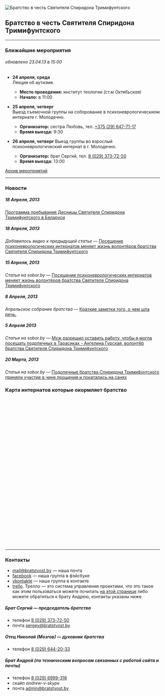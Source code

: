 ![Братство в честь Святителя Спиридона Тримифунтского](logo.gif)

## Братство в честь Святителя Спиридона Тримифунтского

---

### Ближайшие мероприятия
###### обновлено 23.04.13 в 15:00

* **24 апреля, среда**  
Лекция об аутизме.
  * **Место проведения:** институт теологии _(ст.м Октябьская)_
  * **Начало:** в 11:00

* **25 апреля, четверг**  
Выезд съемочной группы на соборование в психоневрологическиом интернате г. Молодечно. 
  * **Организатор:** сестра Любовь, тел. [+375 (29) 647-71-17](phone:00375296477117)
  * **Время выезда:** 9:30

* **26 апреля, четверг**
Выезд группы во взрослый психоневрологический интернат в г. Молодечно.
  * **Организатор:** брат Сергий, тел. [8 (029) 373-72-50](phone:00375293737250)
  * **Время выезда:** 13:00

[Архив мероприятий](archive.html)

---

### Новости

##### *18 Апреля, 2013*
[Программа пребывания Десницы Святителя Спиридона Тримифунтского в Беларуси](http://sobor.by/videonews/Programma_prebivaniya_Desnitsi_Svyatitelya_Spiridona_Trimifuntskogo_v_Belarusi)

##### *18 Апреля, 2013*
*Добавилось видео к предыдущей статье* — [Посещение психоневрологических интернатов меняет жизнь волонтёров братства Святителя Спиридона Тримифунтского](http://sobor.by/page/Poseshchenie_psihonevrologicheskih_internatov_menyaet_gizn_volontyorov_bratstva_Svyatitelya_Spiridona_Trimifuntskogo)

##### *15 Апреля, 2013*
*Статья на sobor.by* — [Посещение психоневрологических интернатов меняет жизнь волонтёров братства Святителя Спиридона Тримифунтского](http://sobor.by/page/Poseshchenie_psihonevrologicheskih_internatov_menyaet_gizn_volontyorov_bratstva_Svyatitelya_Spiridona_Trimifuntskogo)

##### *8 Апреля, 2013*
*Апрельское собрание братства* — [Краткие заметки того, о чем шла речь.](notes080413.html)

##### *5 Апреля 2013*
*Статья на sobor.by* — [Муж разрешил оставить работу, чтобы я могла посещать подопечных в Тарасиках - Ангелина Гурская, волонтёр братства Святителя Спиридона Тримифунтского](http://sobor.by/page/Mug_razreshil_ostavit_rabotu_chtobi_ya_mogla_poseshchat_podopechnih_v_Tarasikah___Angelina_Gurskaya_volontyor_bratstva_Svyatitelya_Spiridona_Trimifuntskogo)

##### *20 Марта, 2013*
*Статья на sobor.by* — [Подопечные братства Спиридона Тримифунтского приняли участие в чине прощения и покатались на санях](http://www.sobor.by/page/Podopechnie_bratstva_Spiridona_Trimifuntskogo_prinyali_uchastie_v_chine_proshcheniya_i_pokatalis_na_sanyah)

### Карта интернатов которые окормляет братство

<script src="http://api-maps.yandex.ru/2.0-stable/?load=package.standard&lang=ru-RU"></script>
<script>
  var map;
  ymaps.ready(function () {
    map = new ymaps.Map("ymap", {
      center: [53.902400, 27.561892],
      zoom: 8
    });
    objects = [
      // Новинки - взрослый
      {
        coord: [53.956459,27.546367],
        label: "Психоневрологический дом-интернат для престарелых и инвалидов №3 г. Минска"
      },
      // Новинки - детский
      {
        coord: [53.956989,27.545892],
        label: "Детский дом-интернат для детей-инвалидов с особенностями психофизического развития  г. Минска"
      },
      // Дражня - 1
      {
        coord: [53.903130,27.661171],
        label: "Психоневрологический дом-интернат для престарелых и инвалидов №2 г. Минска"
      },
      // Дражня - 2
      {
        coord: [53.902572,27.661536],
        label: "Дом-интернат для пенсионеров и инвалидов"
      },

      // Тарасики
      {
        coord: [54.101959,28.456472],
        label: "Психоневрологический дом-интернат для престарелых и инвалидов в д. Тарасики"
      },

      // Молодечно
      {
        coord: [54.297003,26.870215],
        label: "Психоневрологический дом-интернат в г. Молодечно"
      },

      // Молодечно - детский
      {
        coord: [54.309124,26.847636],
        label: "Школа-интернат для детей с нарушением зрения в г. Молодечно"
      },

      // Куль
      {
        coord: [53.798659,26.744202],
        label: "Столбцовский психоневрологический дом-интернат в д. Куль"
      }
    ];
    objects.forEach(function(obj){
      place = new ymaps.Placemark(obj.coord, {hintContent: obj.label}, {preset: 'twirl#hospitalIcon' });
      map.geoObjects.add(place);
    });
  });
</script>
<div id="ymap" style="width:640px;height:480px;"></div>

---

### Контакты

* [mail@bratstvost.by](mailto:mail@bratstvost.by) — наша почта
* [facebook](https://www.facebook.com/groups/bratstvost/) — наша группа в фэйсбуке
* [vkontakte](http://vk.com/bratstvost) — наша группа в контакте
* [trello](https://trello.com/bratstvost). Трелло — это система управления проектами, что это такое как этим пользоваться можете почитать [на этой странице](trello.html) либо можете обратиться к брату Андрею, контакты указаны ниже.

##### Брат Сергий — председатель братства

* телефон [8 (029) 373-72-50](phone:00375293737250)
* почта [sergey@bratstvost.by](mailto:admin@bratstvost.by)

##### Отец Николай (Мозгов) — духовник братства

* телефон [8 (029) 644-20-33](phone:00375296442033)

##### Брат Андрей (по техническим вопросам связанных с работой сайта и почты)

* телефон [8 (029) 6999-316](phone:00375296999316)
* скайп *andrew-v-skype*
* почта [admin@bratstvost.by](mailto:admin@bratstvost.by)

<!-- Yandex.Metrika counter -->
<script type="text/javascript">
(function (d, w, c) {
    (w[c] = w[c] || []).push(function() {
        try {
            w.yaCounter20900932 = new Ya.Metrika({id:20900932,
                    clickmap:true,
                    accurateTrackBounce:true});
        } catch(e) { }
    });

    var n = d.getElementsByTagName("script")[0],
        s = d.createElement("script"),
        f = function () { n.parentNode.insertBefore(s, n); };
    s.type = "text/javascript";
    s.async = true;
    s.src = (d.location.protocol == "https:" ? "https:" : "http:") + "//mc.yandex.ru/metrika/watch.js";

    if (w.opera == "[object Opera]") {
        d.addEventListener("DOMContentLoaded", f, false);
    } else { f(); }
})(document, window, "yandex_metrika_callbacks");
</script>
<noscript><div><img src="//mc.yandex.ru/watch/20900932" style="position:absolute; left:-9999px;" alt="" /></div></noscript>
<!-- /Yandex.Metrika counter -->
<script type="text/javascript">

  var _gaq = _gaq || [];
  _gaq.push(['_setAccount', 'UA-40173714-1']);
  _gaq.push(['_trackPageview']);

  (function() {
    var ga = document.createElement('script'); ga.type = 'text/javascript'; ga.async = true;
    ga.src = ('https:' == document.location.protocol ? 'https://ssl' : 'http://www') + '.google-analytics.com/ga.js';
    var s = document.getElementsByTagName('script')[0]; s.parentNode.insertBefore(ga, s);
  })();

</script>